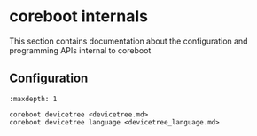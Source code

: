 # coreboot internals

This section contains documentation about the configuration and
programming APIs internal to coreboot

## Configuration

```{toctree}
:maxdepth: 1

coreboot devicetree <devicetree.md>
coreboot devicetree language <devicetree_language.md>

```
